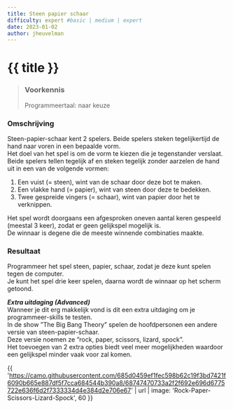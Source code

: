 ```yaml
---
title: Steen papier schaar
difficulty: expert #basic | medium | expert
date: 2023-01-02
author: jheuvelman
---
```




# {{ title }}

> ### Voorkennis
> Programmeertaal: naar keuze

### Omschrijving
Steen-papier-schaar kent 2 spelers. Beide spelers steken tegelijkertijd de hand naar voren in een bepaalde vorm.  
Het doel van het spel is om de vorm te kiezen die je tegenstander verslaat.  
Beide spelers tellen tegelijk af en steken tegelijk zonder aarzelen de hand uit in een van de volgende vormen:

1.  Een vuist (= steen), wint van de schaar door deze bot te maken.
2.  Een vlakke hand (= papier), wint van steen door deze te bedekken.
3.  Twee gespreide vingers (= schaar), wint van papier door het te
    verknippen.

Het spel wordt doorgaans een afgesproken oneven aantal keren gespeeld (meestal 3 keer), zodat er geen gelijkspel mogelijk is.  
De winnaar is degene die de meeste winnende combinaties maakte.

### Resultaat
Programmeer het spel steen, papier, schaar, zodat je deze kunt spelen tegen de computer.  
Je kunt het spel drie keer spelen, daarna wordt de winnaar op het scherm getoond.

***Extra uitdaging (Advanced)***  
Wanneer je dit erg makkelijk vond is dit een extra uitdaging om je programmeer-skills te testen.  
In de show ”The Big Bang Theory” spelen de hoofdpersonen een andere versie van steen-papier-schaar.  
Deze versie noemen ze ”rock, paper, scissors, lizard, spock”.  
Het toevoegen van 2 extra opties biedt veel meer mogelijkheden waardoor een gelijkspel minder vaak voor zal komen.

{{ 'https://camo.githubusercontent.com/685d0459ef1fec598b62c19f3bd7421f6090b665e887df5f7cca684544b390a8/68747470733a2f2f692e696d6775722e636f6d2f7333334d4e384d2e706e67' | url | image: 'Rock-Paper-Scissors-Lizard-Spock', 60 }}


